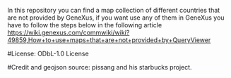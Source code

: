 In this repository you can find a map collection of different countries that are not provided by GeneXus, if you want use any of them in GeneXus you have to follow the steps below in the following article https://wiki.genexus.com/commwiki/wiki?49859,How+to+use+maps+that+are+not+provided+by+QueryViewer

#License:
ODbL-1.0 License

#Credit and geojson source:
pissang and his starbucks project.

